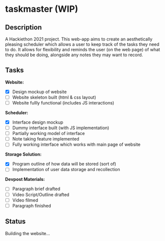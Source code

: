 # taskmaster (WIP)

## Description
A Hackiethon 2021 project. This web-app aims to create an aesthetically pleasing scheduler which allows a user to keep track of the tasks they need to do.
It allows for flexibility and reminds the user (on the web page) of what they should be doing, alongside any notes they may want to record.


## Tasks

**Website:**
- [x] Design mockup of website
- [ ] Website skeleton built (html & css layout)
- [ ] Website fullly functional (includes JS interactions)

**Scheduler:**
- [x] Interface design mockup
- [ ] Dummy interface built (with JS implementation)
- [ ] Partially working model of interface
- [ ] Note taking feature implemented
- [ ] Fully working interface which works with main page of website

**Storage Solution:**
- [x] Program outline of how data will be stored (sort of)
- [ ] Implementation of user data storage and recollection

**Devpost Materials:**
- [ ] Paragraph brief drafted
- [ ] Video Script/Outline drafted
- [ ] Video filmed
- [ ] Paragraph finished

## Status

Building the website...


